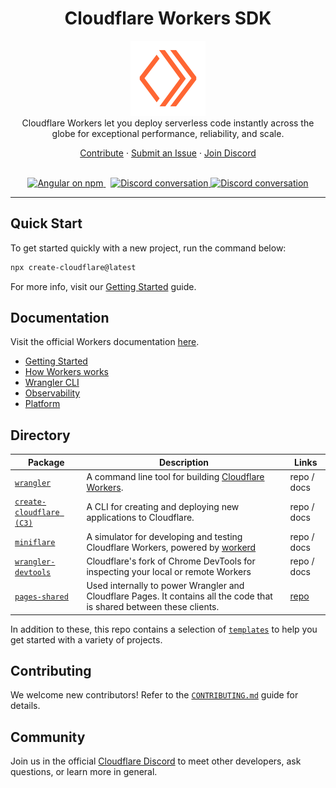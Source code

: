 <h1 align="center">Cloudflare Workers SDK</h1>

<p align="center">
<img src="cloudflare-workers-outline.png" alt="workers-logo" width="120px" height="120px"/>
  <br>
  Cloudflare Workers let you deploy serverless code instantly across the globe for exceptional performance, reliability, and scale.
  <br>
</p>

<p align="center">
  <a href="CONTRIBUTING.md">Contribute</a>
  ·
  <a href="https://github.com/cloudflare/workers-sdk/issues">Submit an Issue</a>
  ·
  <a href="https://discord.cloudflare.com/">Join Discord</a>
  <br>
  <br>
</p>

<p align="center">
  <a href="https://www.npmjs.com/wrangler/">
    <img src="https://img.shields.io/npm/v/wrangler.svg?logo=npm&logoColor=fff&label=NPM+package&color=limegreen" alt="Angular on npm" />
  </a>&nbsp;
  <a href="https://discord.cloudflare.com/">
    <img src="https://img.shields.io/discord/595317990191398933.svg?logo=discord&logoColor=fff&label=Discord&color=7389d8" alt="Discord conversation" />
  </a>
  <a href="https://twitter.com/CloudflareDev">
    <img src="https://img.shields.io/twitter/follow/cloudflaredev" alt="Discord conversation" />
  </a>
</p>

<hr>

## Quick Start

To get started quickly with a new project, run the command below:

```bash
npx create-cloudflare@latest
```

For more info, visit our [Getting Started](https://developers.cloudflare.com/workers/get-started/guide/) guide.

## Documentation

Visit the official Workers documentation [here](https://developers.cloudflare.com/workers/).

- [Getting Started](https://developers.cloudflare.com/workers/get-started/guide/)
- [How Workers works](https://developers.cloudflare.com/workers/reference/how-workers-works/)
- [Wrangler CLI](https://developers.cloudflare.com/workers/wrangler/)
- [Observability](https://developers.cloudflare.com/workers/observability/)
- [Platform](https://developers.cloudflare.com/workers/platform/)

## Directory

| Package   |      Description      |  Links |
|----------|-------------|------|
| [`wrangler`](https://github.com/cloudflare/workers-sdk/tree/main/packages/wrangler) |  A command line tool for building [Cloudflare Workers](https://workers.cloudflare.com/). | repo / docs |
| [`create-cloudflare (C3)`](https://github.com/cloudflare/workers-sdk/tree/main/packages/create-cloudflare) | A CLI for creating and deploying new applications to Cloudflare. | repo / docs |
| [`miniflare`](https://github.com/cloudflare/workers-sdk/tree/main/packages/wrangler-devtools) | A simulator for developing and testing Cloudflare Workers, powered by [workerd](https://github.com/cloudflare/workerd) | repo / docs |
| [`wrangler-devtools`](https://github.com/cloudflare/workers-sdk/tree/main/packages/wrangler-devtools) | Cloudflare's fork of Chrome DevTools for inspecting your local or remote Workers | repo / docs |
| [`pages-shared`](https://github.com/cloudflare/workers-sdk/tree/main/packages/pages-shared) | Used internally to power Wrangler and Cloudflare Pages. It contains all the code that is shared between these clients. | [repo](https://github.com/cloudflare/workers-sdk/tree/main/packages/pages-shared) |

In addition to these, this repo contains a selection of [`templates`](https://github.com/cloudflare/workers-sdk/tree/main/templates) to help you get started with a variety of projects.

## Contributing

We welcome new contributors! Refer to the [`CONTRIBUTING.md`](/CONTRIBUTING.md) guide for details.

## Community

Join us in the official [Cloudflare Discord](https://discord.cloudflare.com/) to meet other developers, ask questions, or learn more in general.
